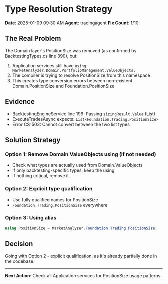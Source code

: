 # Type Resolution Strategy
**Date**: 2025-01-09 09:30 AM
**Agent**: tradingagent
**Fix Count**: 1/10

## The Real Problem

The Domain layer's PositionSize was removed (as confirmed by BacktestingTypes.cs line 390), but:
1. Application services still have `using MarketAnalyzer.Domain.PortfolioManagement.ValueObjects;`
2. The compiler is trying to resolve PositionSize from this namespace
3. This creates type conversion errors between non-existent Domain.PositionSize and Foundation.PositionSize

## Evidence
- BacktestingEngineService line 199: Passing `sizingResult.Value` (List<PositionSize>)
- ExecuteTradesAsync expects: `List<Foundation.Trading.PositionSize>`
- Error CS1503: Cannot convert between the two list types

## Solution Strategy

### Option 1: Remove Domain ValueObjects using (if not needed)
- Check what types are actually used from Domain.ValueObjects
- If only backtesting-specific types, keep the using
- If nothing critical, remove it

### Option 2: Explicit type qualification
- Use fully qualified names for PositionSize
- `Foundation.Trading.PositionSize` everywhere

### Option 3: Using alias
```csharp
using PositionSize = MarketAnalyzer.Foundation.Trading.PositionSize;
```

## Decision
Going with Option 2 - explicit qualification, as it's already partially done in the codebase.

---
**Next Action**: Check all Application services for PositionSize usage patterns